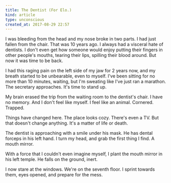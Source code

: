 ```yaml
---
title: The Dentist (For Elo.)
kind: article
type: unconscious
created_at: 2017-08-29 22:57
---
```


I was bleeding from the head and my nose broke in two parts. I had just fallen from the chair. That was 10 years ago. I always had a visceral hate of dentists. I don't even get how someone would enjoy putting their fingers in other people's mouths, tearing their lips, spilling their blood around. But now it was time to be back.

I had this raging pain on the left side of my jaw for 2 years now, and my breath started to be unbearable, even to myself. I've been sitting for no more than 10 minutes, waiting, but I'm sweating like I've just ran a marathon. The secretary approaches. It's time to stand up.

My brain erased the trip from the waiting room to the dentist's chair. I have no memory. And I don't feel like myself. I feel like an animal. Cornered. Trapped.

Things have changed here. The place looks cozy. There's even a TV. But that doesn't change anything. It's a matter of life or death.

The dentist is approaching with a smile under his mask. He has dental forceps in his left hand. I turn my head, and grab the first thing I find. A mouth mirror.

With a force that I couldn't even imagine myself, I plant the mouth mirror in his left temple. He falls on the ground, inert.

I now stare at the windows. We're on the seventh floor. I sprint towards them, eyes opened, and prepare for the mess.

